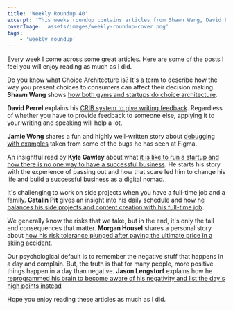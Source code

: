 ```yaml
---
title: 'Weekly Roundup 40'
excerpt: 'This weeks roundup contains articles from Shawn Wang, David Perrel, Jamie Wong, Kyle Gawley, Catalin Pit, Morgan Housel and Jason Lengstorf'
coverImage: 'assets/images/weekly-roundup-cover.png'
tags:
    - 'weekly roundup'
---
```


Every week I come across some great articles. Here are some of the posts I feel you will enjoy reading as much as I did.

Do you know what Choice Architecture is? It's a term to describe how the way you present choices to consumers can affect their decision making. **Shawn Wang** shows [how both gyms and startups do choice architecture](https://www.swyx.io/choice-architecture/).

**David Perrel** explains his [CRIB system to give writing feedback](https://www.perell.com/tweetstorms/cribs-my-writing-feedback-formula). Regardless of whether you have to provide feedback to someone else, applying it to your writing and speaking will help a lot.

**Jamie Wong** shares a fun and highly well-written story about [debugging with examples](http://jamie-wong.com/post/debugging-misadventures/) taken from some of the bugs he has seen at Figma.

An insightful read by **Kyle Gawley** about what [it is like to run a startup and how there is no one way to have a successful business](https://blog.usegravity.app/the-startup-success-delusion-that-put-me-in-hospital/). He starts his story with the experience of passing out and how that scare led him to change his life and build a successful business as a digital nomad.

It's challenging to work on side projects when you have a full-time job and a family. **Catalin Pit** gives an insight into his daily schedule and how [he balances his side projects and content creation with his full-time job](https://catalins.tech/how-do-i-balance-work-with-my-side-projects).

We generally know the risks that we take, but in the end, it's only the tail end consequences that matter. **Morgan Housel** shares a personal story about [how his risk tolerance plunged after paying the ultimate price in a skiing accident](https://www.collaborativefund.com/blog/the-three-sides-of-risk/).

Our psychological default is to remember the negative stuff that happens in a day and complain. But, the truth is that for many people, more positive things happen in a day than negative. **Jason Lengstorf** explains how he [reprogrammed his brain to become aware of his negativity and list the day's high points instead](https://lengstorf.com/how-to-be-positive/)

Hope you enjoy reading these articles as much as I did.
